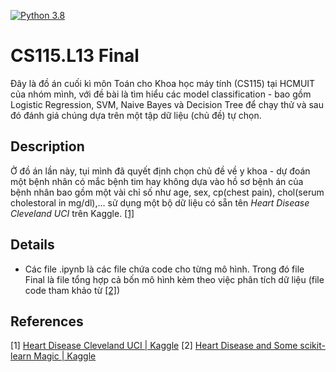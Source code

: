 [![Python 3.8](https://img.shields.io/badge/Python-3.8-3776AB)](https://www.python.org/downloads/release/python-380/)
# CS115.L13 Final
Đây là đồ án cuối kì môn Toán cho Khoa học máy tính (CS115) tại HCMUIT của nhóm mình, với đề bài là tìm hiểu các model classification - bao gồm Logistic Regression, SVM, Naive Bayes và Decision Tree để chạy thử và sau đó đánh giá chúng dựa trên một tập dữ liệu (chủ đề) tự chọn.
## Description
Ở đồ án lần này, tụi mình đã quyết định chọn chủ đề về y khoa - dự đoán một bệnh nhân có mắc bệnh tim hay không dựa vào hồ sơ bệnh án của bệnh nhân bao gồm một vài chỉ số như age, sex, cp(chest pain), chol(serum cholestoral in mg/dl),... sử dụng một bộ dữ liệu có sẵn tên _Heart Disease Cleveland UCI_ trên Kaggle. [[1]](#1)
## Details
* Các file .ipynb là các file chứa code cho từng mô hình. Trong đó file Final là file tổng hợp cả bốn mô hình kèm theo việc phân tích dữ liệu (file code tham khảo từ [[2]](#2))
## References
<a id="1">[1]</a> 
[Heart Disease Cleveland UCI | Kaggle](https://www.kaggle.com/cherngs/heart-disease-cleveland-uci)
<a id="2">[2]</a> 
[Heart Disease and Some scikit-learn Magic | Kaggle](https://www.kaggle.com/datafan07/heart-disease-and-some-scikit-learn-magic/comments)